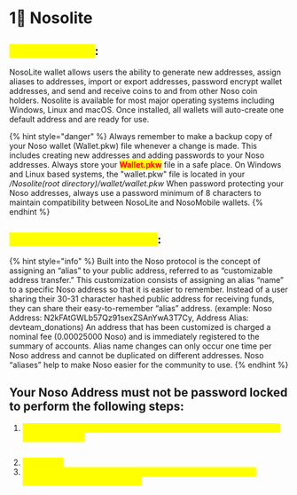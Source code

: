 # 1⃣ Nosolite

## <mark style="color:yellow;">Nosolite Wallet</mark>:

NosoLite wallet allows users the ability to generate new addresses, assign aliases to addresses, import or export addresses, password encrypt wallet addresses, and send and receive coins to and from other Noso coin holders. Nosolite is available for most major operating systems including Windows, Linux and macOS. Once installed, all wallets will auto-create one default address and are ready for use.

{% hint style="danger" %}
Always remember to make a backup copy of your Noso wallet (Wallet.pkw) file whenever a change is made. This includes creating new addresses and adding passwords to your Noso addresses. Always store your <mark style="color:red;">**Wallet.pkw**</mark> file in a safe place. On Windows and Linux based systems, the "wallet.pkw" file is located in your _/Nosolite(root directory)/wallet/wallet.pkw_ When password protecting your Noso addresses, always use a password minimum of 8 characters to maintain compatibility between NosoLite and NosoMobile wallets.​
{% endhint %}

## <mark style="color:yellow;">Customize Address(Alias)</mark>:

{% hint style="info" %}
Built into the Noso protocol is the concept of assigning an “alias” to your public address, referred to as “customizable address transfer.” This customization consists of assigning an alias “name” to a specific Noso address so that it is easier to remember. Instead of a user sharing their 30-31 character hashed public address for receiving funds, they can share their easy-to-remember “alias” address. (example: Noso Address: N2kFAtGWLb57Qz91sexZSAnYwA3T7Cy, Address Alias: devteam\_donations) An address that has been customized is charged a nominal fee (0.00025000 Noso) and is immediately registered to the summary of accounts. Alias name changes can only occur one time per Noso address and cannot be duplicated on different addresses. Noso “aliases” help to make Noso easier for the community to use.&#x20;
{% endhint %}

## Your Noso Address must not be password locked to perform the following steps:

1. <mark style="color:yellow;">**Right click on the address you wish to customize then enter the alias you wish to use.**</mark>

<figure><img src="https://lh6.googleusercontent.com/u5plzkEDtnCHisqU_tahRbb_G8SgieTLsDA1H9VgPk3sFqj5yn3xK1WgtGlC9DOVGwx7oUFJAxdjcCrXsvz5QmJf1ToV8Y3YjIWFYWsdJ_uDNiAWc7VeP8ygVN9rYRMFPaTD933lwcwz79U7ltyZPgo" alt=""><figcaption></figcaption></figure>

2. <mark style="color:yellow;">**Click “OK”**</mark>
3. <mark style="color:yellow;">**Wait one block.  Once clicking “OK” your Noso Address will be updated on the following block.**</mark>

